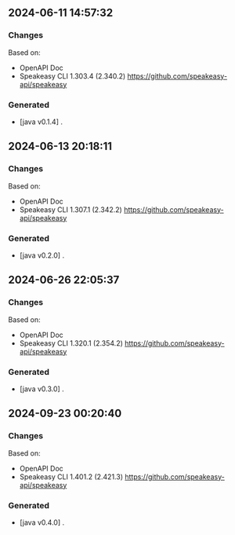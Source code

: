 

## 2024-06-11 14:57:32
### Changes
Based on:
- OpenAPI Doc  
- Speakeasy CLI 1.303.4 (2.340.2) https://github.com/speakeasy-api/speakeasy
### Generated
- [java v0.1.4] .

## 2024-06-13 20:18:11
### Changes
Based on:
- OpenAPI Doc  
- Speakeasy CLI 1.307.1 (2.342.2) https://github.com/speakeasy-api/speakeasy
### Generated
- [java v0.2.0] .

## 2024-06-26 22:05:37
### Changes
Based on:
- OpenAPI Doc  
- Speakeasy CLI 1.320.1 (2.354.2) https://github.com/speakeasy-api/speakeasy
### Generated
- [java v0.3.0] .

## 2024-09-23 00:20:40
### Changes
Based on:
- OpenAPI Doc  
- Speakeasy CLI 1.401.2 (2.421.3) https://github.com/speakeasy-api/speakeasy
### Generated
- [java v0.4.0] .